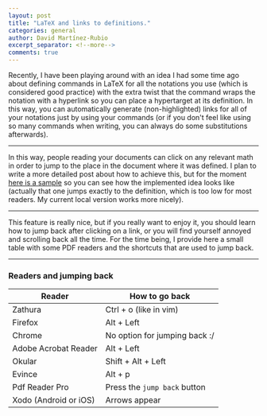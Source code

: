 ```yaml
---
layout: post
title: "LaTeX and links to definitions."
categories: general
author: David Martínez-Rubio
excerpt_separator: <!--more-->
comments: true
---
```


Recently, I have been playing around with an idea I had some time ago about defining commands in LaTeX for all the notations you use (which is considered good practice) with the extra twist that the command wraps the notation with a hyperlink so you can place a hypertarget at its definition. In this way, you can automatically generate (non-highlighted) links for all of your notations just by using your commands (or if you don't feel like using so many commands when writing, you can always do some substitutions afterwards).

---

In this way, people reading your documents can click on any relevant math in order to jump to the place in the document where it was defined. I plan to write a more detailed post about how to achieve this, but for the moment [here is a sample](https://arxiv.org/pdf/2109.03678.pdf) so you can see how the implemented idea looks like (actually that one jumps exactly to the definition, which is too low for most readers. My current local version works more nicely).  

---

This feature is really nice, but if you really want to enjoy it, you should learn how to jump back after clicking on a link, or you will find yourself annoyed and scrolling back all the time. For the time being, I provide here a small table with some PDF readers and the shortcuts that are used to jump back.

---
### Readers and jumping back

| Reader | How to go back |
|-------|--------|
| Zathura | Ctrl + o (like in vim) |
| Firefox | Alt + Left  |
| Chrome | No option for jumping back :/ |
| Adobe Acrobat Reader| Alt + Left  |
| Okular  | Shift + Alt + Left  |
| Evince | Alt + p | 
| Pdf Reader Pro | Press the `jump back` button |
| Xodo (Android or iOS)| Arrows appear |

<!--
| Reader | How to go back | How to follow a link | Notes |
|-------|--------|---------|---------|
| zathura | Ctrl + o (like in vim) | Double click or f+number | Shortcut can be customized |
| Firefox | Alt + Left | Single click | A nice box appears when the mouse pointer is over the link. The viewer is really pdfjs (can be installed in some other browsers, like Chrome/Chromium) |
| Chrome | No option of going back | Single click | One can install pdfjs extension (called PDF Viewer), which is what Firefox uses by default |
| Adobe Acrobat Reader: Alt + Left | Single click |
| Okular  | Shift + Alt + Left | Single click | Shortcut can be customized |
| Evince | Alt + p | Single click | |
| PDF Reader Pro | Press `Jump Back` button | Single Click | |
| Xodo (Android or iOS): Arrows appear | Single tap | |

-->
